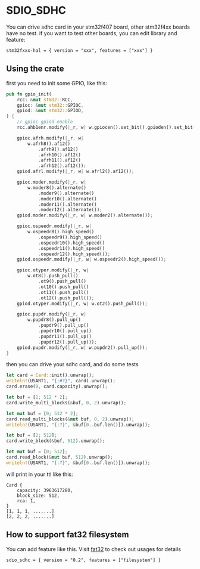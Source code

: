 # SDIO_SDHC
You can drive sdhc card in your stm32f407 board, other stm32f4xx boards have no test.
if you want to test other boards, you can edit library and feature:

```
stm32fxxx-hal = { version = "xxx", features = ["xxx"] }
```

## Using the crate

first you need to init some GPIO, like this:
```rust
pub fn gpio_init(
    rcc: &mut stm32::RCC,
    gpioc: &mut stm32::GPIOC,
    gpiod: &mut stm32::GPIOD,
) {
    // gpioc gpiod enable
    rcc.ahb1enr.modify(|_r, w| w.gpiocen().set_bit().gpioden().set_bit());

    gpioc.afrh.modify(|_r, w|
        w.afrh8().af12()
            .afrh9().af12()
            .afrh10().af12()
            .afrh11().af12()
            .afrh12().af12());
    gpiod.afrl.modify(|_r, w| w.afrl2().af12());

    gpioc.moder.modify(|_r, w|
        w.moder8().alternate()
            .moder9().alternate()
            .moder10().alternate()
            .moder11().alternate()
            .moder12().alternate());
    gpiod.moder.modify(|_r, w| w.moder2().alternate());

    gpioc.ospeedr.modify(|_r, w|
        w.ospeedr8().high_speed()
            .ospeedr9().high_speed()
            .ospeedr10().high_speed()
            .ospeedr11().high_speed()
            .ospeedr12().high_speed());
    gpiod.ospeedr.modify(|_r, w| w.ospeedr2().high_speed());

    gpioc.otyper.modify(|_r, w|
        w.ot8().push_pull()
            .ot9().push_pull()
            .ot10().push_pull()
            .ot11().push_pull()
            .ot12().push_pull());
    gpiod.otyper.modify(|_r, w| w.ot2().push_pull());

    gpioc.pupdr.modify(|_r, w|
        w.pupdr8().pull_up()
            .pupdr9().pull_up()
            .pupdr10().pull_up()
            .pupdr11().pull_up()
            .pupdr12().pull_up());
    gpiod.pupdr.modify(|_r, w| w.pupdr2().pull_up());
}
```

then you can drive your sdhc card, and do some tests
```rust
let card = Card::init().unwrap();
writeln!(USART1, "{:#?}", card).unwrap();
card.erase(0, card.capacity).unwrap();

let buf = [1; 512 * 2];
card.write_multi_blocks(&buf, 0, 2).unwrap();

let mut buf = [0; 512 * 2];
card.read_multi_blocks(&mut buf, 0, 2).unwrap();
writeln!(USART1, "{:?}", &buf[0..buf.len()]).unwrap();

let buf = [2; 512];
card.write_block(&buf, 512).unwrap();

let mut buf = [0; 512];
card.read_block(&mut buf, 512).unwrap();
writeln!(USART1, "{:?}", &buf[0..buf.len()]).unwrap();
```

will print in your ttl like this:
```
Card {
    capacity: 3963617280,
    block_size: 512,
    rca: 1,
}
[1, 1, 1, .......]
[2, 2, 2, .......]
```

## How to support fat32 filesystem

You can add feature like this. Visit [fat32](https://github.com/play-stm32/fat32) to check out usages for details
```
sdio_sdhc = { version = "0.2", features = ["filesystem"] }
```